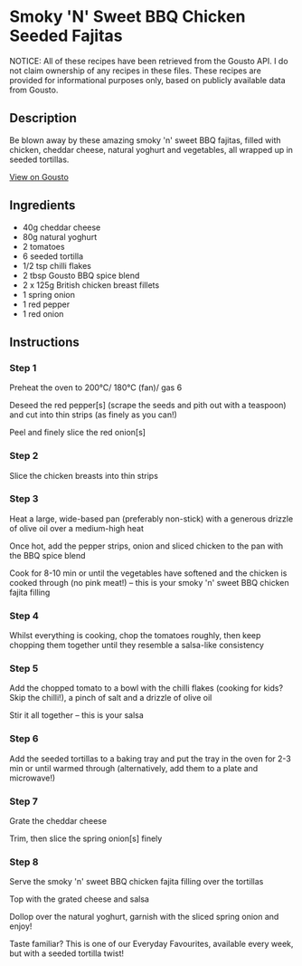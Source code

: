 # Smoky 'N' Sweet BBQ Chicken Seeded Fajitas 

NOTICE: All of these recipes have been retrieved from the Gousto API. I do not claim ownership of any recipes in these files. These recipes are provided for informational purposes only, based on publicly available data from Gousto.

## Description

Be blown away by these amazing smoky 'n' sweet BBQ fajitas, filled with chicken, cheddar cheese, natural yoghurt and vegetables, all wrapped up in seeded tortillas.

[View on Gousto](https://www.gousto.co.uk/recipes/cookbook/smoky-n-sweet-bbq-chicken-seeded-fajitas)

## Ingredients

- 40g cheddar cheese
- 80g natural yoghurt
- 2 tomatoes
- 6 seeded tortilla
- 1/2 tsp chilli flakes
- 2 tbsp Gousto BBQ spice blend
- 2 x 125g British chicken breast fillets
- 1 spring onion
- 1 red pepper
- 1 red onion

## Instructions


### Step 1

Preheat the oven to 200°C/ 180°C (fan)/ gas 6

Deseed the red pepper<span class="text-danger">[s]</span> (scrape the seeds and pith out with a teaspoon) and cut into thin strips (as finely as you can!)

Peel and finely slice the red onion<span class="text-danger">[s]</span>


### Step 2

Slice the chicken breasts into thin strips


### Step 3

Heat a large, wide-based pan (preferably non-stick) with a generous drizzle of olive oil over a medium-high heat

Once hot, add the pepper strips, onion and sliced chicken to the pan with the BBQ spice blend

Cook for 8-10 min or until the vegetables have softened and the chicken is cooked through (no pink meat!) – this is your smoky 'n' sweet BBQ chicken fajita filling


### Step 4

Whilst everything is cooking, chop the tomatoes roughly, then keep chopping them together until they resemble a salsa-like consistency


### Step 5

Add the chopped tomato to a bowl with the chilli flakes (cooking for kids? Skip the chilli!), a pinch of salt and a drizzle of olive oil

Stir it all together – this is your salsa


### Step 6

Add the seeded tortillas to a baking tray and put the tray in the oven for 2-3 min or until warmed through (alternatively, add them to a plate and microwave!)


### Step 7

Grate the cheddar cheese

Trim, then slice the spring onion<span class="text-danger">[s]</span> finely

### Step 8

Serve the smoky 'n' sweet BBQ chicken fajita filling over the tortillas

Top with the grated cheese and salsa

Dollop over the natural yoghurt, garnish with the sliced spring onion and enjoy!

<span class="text-danger">Taste familiar? This is one of our Everyday Favourites, available every week, but with a seeded tortilla twist!</span>

